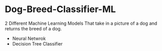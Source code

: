 # Dog-Breed-Classifier-ML

2 Different Machine Learning Models That take in a picture of a dog and returns the breed of a dog. 

- Neural Netwrok
- Decision Tree Classifier

